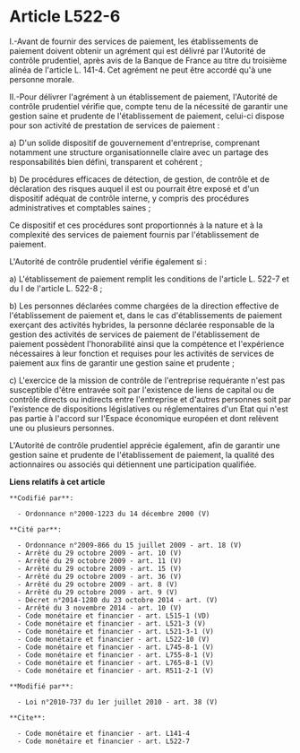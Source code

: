 # Article L522-6

I.-Avant de fournir des services de paiement, les établissements de paiement doivent obtenir un agrément qui est délivré par
l'Autorité de contrôle prudentiel, après avis de la Banque de France au titre du troisième alinéa de l'article L. 141-4. Cet
agrément ne peut être accordé qu'à une personne morale. 

II.-Pour délivrer l'agrément à un établissement de paiement, l'Autorité de contrôle prudentiel vérifie que, compte tenu de la
nécessité de garantir une gestion saine et prudente de l'établissement de paiement, celui-ci dispose pour son activité de
prestation de services de paiement : 

a) D'un solide dispositif de gouvernement d'entreprise, comprenant notamment une structure organisationnelle claire avec un
partage des responsabilités bien défini, transparent et cohérent ; 

b) De procédures efficaces de détection, de gestion, de contrôle et de déclaration des risques auquel il est ou pourrait être
exposé et d'un dispositif adéquat de contrôle interne, y compris des procédures administratives et comptables saines ; 

Ce dispositif et ces procédures sont proportionnés à la nature et à la complexité des services de paiement fournis par
l'établissement de paiement. 

L'Autorité de contrôle prudentiel vérifie également si : 

a) L'établissement de paiement remplit les conditions de l'article L. 522-7 et du I de l'article L. 522-8 ; 

b) Les personnes déclarées comme chargées de la direction effective de l'établissement de paiement et, dans le cas
d'établissements de paiement exerçant des activités hybrides, la personne déclarée responsable de la gestion des activités de
services de paiement de l'établissement de paiement possèdent l'honorabilité ainsi que la compétence et l'expérience
nécessaires à leur fonction et requises pour les activités de services de paiement aux fins de garantir une gestion saine et
prudente ; 

c) L'exercice de la mission de contrôle de l'entreprise requérante n'est pas susceptible d'être entravée soit par l'existence
de liens de capital ou de contrôle directs ou indirects entre l'entreprise et d'autres personnes soit par l'existence de
dispositions législatives ou réglementaires d'un Etat qui n'est pas partie à l'accord sur l'Espace économique européen et
dont relèvent une ou plusieurs personnes. 

L'Autorité de contrôle prudentiel apprécie également, afin de garantir une gestion saine et prudente de l'établissement de
paiement, la qualité des actionnaires ou associés qui détiennent une participation qualifiée.

**Liens relatifs à cet article**

	**Codifié par**:

	  - Ordonnance n°2000-1223 du 14 décembre 2000 (V)

	**Cité par**:

	  - Ordonnance n°2009-866 du 15 juillet 2009 - art. 18 (V)
	  - Arrêté du 29 octobre 2009 - art. 10 (V)
	  - Arrêté du 29 octobre 2009 - art. 11 (V)
	  - Arrêté du 29 octobre 2009 - art. 15 (V)
	  - Arrêté du 29 octobre 2009 - art. 36 (V)
	  - Arrêté du 29 octobre 2009 - art. 8 (V)
	  - Arrêté du 29 octobre 2009 - art. 9 (V)
	  - Décret n°2014-1280 du 23 octobre 2014 - art. (V)
	  - Arrêté du 3 novembre 2014 - art. 10 (V)
	  - Code monétaire et financier - art. L515-1 (VD)
	  - Code monétaire et financier - art. L521-3 (V)
	  - Code monétaire et financier - art. L521-3-1 (V)
	  - Code monétaire et financier - art. L522-10 (V)
	  - Code monétaire et financier - art. L745-8-1 (V)
	  - Code monétaire et financier - art. L755-8-1 (V)
	  - Code monétaire et financier - art. L765-8-1 (V)
	  - Code monétaire et financier - art. R511-2-1 (V)

	**Modifié par**:

	  - Loi n°2010-737 du 1er juillet 2010 - art. 38 (V)

	**Cite**:

	  - Code monétaire et financier - art. L141-4
	  - Code monétaire et financier - art. L522-7
